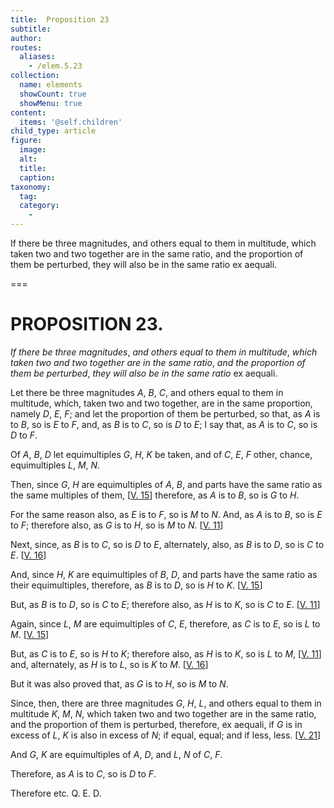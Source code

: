 ```yaml
---
title:  Proposition 23
subtitle: 
author:
routes:
  aliases:
    - /elem.5.23
collection:
  name: elements
  showCount: true
  showMenu: true
content:
  items: '@self.children'
child_type: article
figure:
  image:
  alt:
  title:
  caption:
taxonomy:
  tag:
  category:
    - 
---
```


<p><emph>If there be three magnitudes</emph>, <emph>and others equal to them in multitude</emph>, <emph>which taken two and two together are in the same ratio</emph>, <emph>and the proportion of them be perturbed</emph>, <emph>they will also be in the same ratio</emph>
       <foreign lang="la">ex aequali</foreign>. </p>

===

<h1>PROPOSITION 23.</h1>
<p><em>If there be three magnitudes</em>, <em>and others equal to them in multitude</em>, <em>which taken two and two together are in the same ratio</em>, <em>and the proportion of them be perturbed</em>, <em>they will also be in the same ratio</em>
       <foreign lang="la">ex aequali</foreign>. </p>

<p>Let there be three magnitudes <em>A</em>, <em>B</em>, <em>C</em>, and others equal to them in multitude, which, taken two and two together, are in the same proportion, namely <em>D</em>, <em>E</em>, <em>F</em>; and let the proportion of them be perturbed, so that, <span class="center">as <em>A</em> is to <em>B</em>, so is <em>E</em> to <em>F</em>,</span> and, as <em>B</em> is to <em>C</em>, so is <em>D</em> to <em>E</em>; I say that, as <em>A</em> is to <em>C</em>, so is <em>D</em> to <em>F</em>. 
      </p>

<p>Of <em>A</em>, <em>B</em>, <em>D</em> let equimultiples <em>G</em>, <em>H</em>, <em>K</em> be taken, and of <em>C</em>, <em>E</em>, <em>F</em> other, chance, equimultiples <em>L</em>, <em>M</em>, <em>N</em>. </p>

<p>Then, since <em>G</em>, <em>H</em> are equimultiples of <em>A</em>, <em>B</em>, and parts have the same ratio as the same multiples of them, [<a href="/elem.5.15">V. 15</a>] <span class="center">therefore, as <em>A</em> is to <em>B</em>, so is <em>G</em> to <em>H</em>.</span>
      </p>

<p>For the same reason also, <span class="center">as <em>E</em> is to <em>F</em>, so is <em>M</em> to <em>N</em>.</span> And, as <em>A</em> is to <em>B</em>, so is <em>E</em> to <em>F</em>; <span class="center">therefore also, as <em>G</em> is to <em>H</em>, so is <em>M</em> to <em>N</em>. [<a href="/elem.5.11">V. 11</a>]</span>
      </p>

<p>Next, since, as <em>B</em> is to <em>C</em>, so is <em>D</em> to <em>E</em>, alternately, also, as <em>B</em> is to <em>D</em>, so is <em>C</em> to <em>E</em>. [<a href="/elem.5.16">V. 16</a>] </p>

<p>And, since <em>H</em>, <em>K</em> are equimultiples of <em>B</em>, <em>D</em>, and parts have the same ratio as their equimultiples, <span class="center">therefore, as <em>B</em> is to <em>D</em>, so is <em>H</em> to <em>K</em>. [<a href="/elem.5.15">V. 15</a>]</span>
       <pb n="182"/></p>

<p>But, as <em>B</em> is to <em>D</em>, so is <em>C</em> to <em>E</em>; <span class="center">therefore also, as <em>H</em> is to <em>K</em>, so is <em>C</em> to <em>E</em>. [<a href="/elem.5.11">V. 11</a>]</span>
      </p>

<p>Again, since <em>L</em>, <em>M</em> are equimultiples of <em>C</em>, <em>E</em>, <span class="center">therefore, as <em>C</em> is to <em>E</em>, so is <em>L</em> to <em>M</em>. [<a href="/elem.5.15">V. 15</a>]</span>
      </p>

<p>But, as <em>C</em> is to <em>E</em>, so is <em>H</em> to <em>K</em>; <span class="center">therefore also, as <em>H</em> is to <em>K</em>, so is <em>L</em> to <em>M</em>, [<a href="/elem.5.11">V. 11</a>]</span> and, alternately, as <em>H</em> is to <em>L</em>, so is <em>K</em> to <em>M</em>. [<a href="/elem.5.16">V. 16</a>] </p>

<p>But it was also proved that, <span class="center">as <em>G</em> is to <em>H</em>, so is <em>M</em> to <em>N</em>.</span>
      </p>

<p>Since, then, there are three magnitudes <em>G</em>, <em>H</em>, <em>L</em>, and others equal to them in multitude <em>K</em>, <em>M</em>, <em>N</em>, which taken two and two together are in the same ratio, and the proportion of them is perturbed, therefore, <foreign lang="la">ex aequali</foreign>, if <em>G</em> is in excess of <em>L</em>, <em>K</em> is also in excess of <em>N</em>; if equal, equal; and if less, less. [<a href="/elem.5.21">V. 21</a>] </p>

<p>And <em>G</em>, <em>K</em> are equimultiples of <em>A</em>, <em>D</em>, and <em>L</em>, <em>N</em> of <em>C</em>, <em>F</em>. </p>

<p>Therefore, as <em>A</em> is to <em>C</em>, so is <em>D</em> to <em>F</em>. </p>

<p>Therefore etc. Q. E. D.</p>
